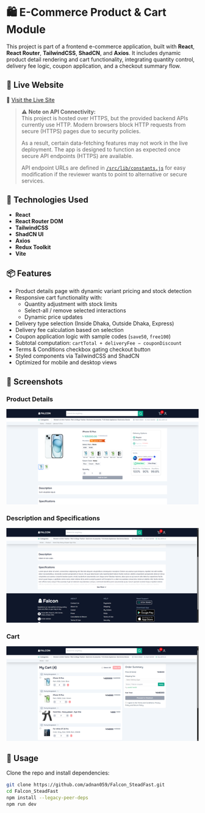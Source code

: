 # 🛍️ E-Commerce Product & Cart Module

This project is part of a frontend e-commerce application, built with **React**, **React Router**, **TailwindCSS**, **ShadCN**, and **Axios**. It includes dynamic product detail rendering and cart functionality, integrating quantity control, delivery fee logic, coupon application, and a checkout summary flow.

## 🚀 Live Website

🔗 [Visit the Live Site](https://falcon-steadfast-adnan.vercel.app/)

> ⚠️ **Note on API Connectivity:**  
> This project is hosted over HTTPS, but the provided backend APIs currently use HTTP. Modern browsers block HTTP requests from secure (HTTPS) pages due to security policies.
>
> As a result, certain data-fetching features may not work in the live deployment. The app is designed to function as expected once secure API endpoints (HTTPS) are available.
>
> API endpoint URLs are defined in [`/src/lib/constants.js`](./src/lib/constants.js) for easy modification if the reviewer wants to point to alternative or secure services.

## 🧰 Technologies Used

- **React**
- **React Router DOM**
- **TailwindCSS**
- **ShadCN UI**
- **Axios**
- **Redux Toolkit**
- **Vite**

## 📦 Features

- Product details page with dynamic variant pricing and stock detection
- Responsive cart functionality with:
  - Quantity adjustment with stock limits
  - Select-all / remove selected interactions
  - Dynamic price updates
- Delivery type selection (Inside Dhaka, Outside Dhaka, Express)
- Delivery fee calculation based on selection
- Coupon application logic with sample codes (`save50`, `free100`)
- Subtotal computation: `cartTotal + deliveryFee − couponDiscount`
- Terms & Conditions checkbox gating checkout button
- Styled components via TailwindCSS and ShadCN
- Optimized for mobile and desktop views

## 📸 Screenshots

### Product Details

![All Tasks Screenshot](screenshots/productDetails.png)

### Description and Specifications

![Single Task Details Screenshot](screenshots/descAndSpecs.png)

### Cart

![Create Screenshot](screenshots/cart.png)

## 📝 Usage

Clone the repo and install dependencies:

```bash
git clone https://github.com/adnan059/Falcon_SteadFast.git
cd Falcon_SteadFast
npm install --legacy-peer-deps
npm run dev

```
